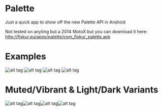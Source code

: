 Palette
=======

Just a quick app to show off the new Palette API in Android

Not tested on anyting but a 2014 MotoX but you can download it here: http://fiskur.eu/apps/palette/com_fiskur_palette.apk

Examples
========

![alt tag](http://fiskur.eu/apps/palette/1415183596.png)&nbsp;![alt tag](http://fiskur.eu/apps/palette/1415183618.png)
![alt tag](http://fiskur.eu/apps/palette/1415183634.png)&nbsp;![alt tag](http://fiskur.eu/apps/palette/1415183662.png)

Muted/Vibrant & Light/Dark Variants
===================================

![alt tag](http://fiskur.eu/apps/palette/1415183802.png)![alt tag](http://fiskur.eu/apps/palette/1415183816.png)![alt tag](http://fiskur.eu/apps/palette/1415183822.png)![alt tag](http://fiskur.eu/apps/palette/1415183828.png)
